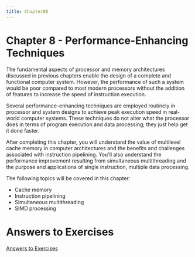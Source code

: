```yaml
---
title: Chapter08
---
```


# Chapter 8 - Performance-Enhancing Techniques

The fundamental aspects of processor and memory architectures discussed in previous
chapters enable the design of a complete and functional computer system. However,
the performance of such a system would be poor compared to most modern processors
without the addition of features to increase the speed of instruction execution.

Several performance-enhancing techniques are employed routinely in processor and
system designs to achieve peak execution speed in real-world computer systems. These
techniques do not alter what the processor does in terms of program execution and data
processing; they just help get it done faster.

After completing this chapter, you will understand the value of multilevel cache memory
in computer architectures and the benefits and challenges associated with instruction
pipelining. You'll also understand the performance improvement resulting from
simultaneous multithreading and the purpose and applications of single instruction,
multiple data processing.

The following topics will be covered in this chapter:
* Cache memory
* Instruction pipelining
* Simultaneous multithreading
* SIMD processing

# Answers to Exercises
[Answers to Exercises](Answers%20to%20Exercises/)